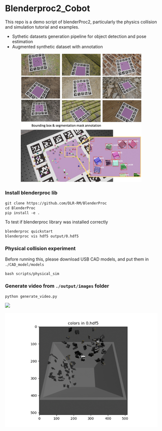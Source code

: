 # Blenderproc2_Cobot
This repo is a demo script of blenderProc2, particularly the physics collision and simulation tutorial and examples.
* Sythetic datasets generation pipeline for object detection and pose estimation
* Augmented synthetic dataset with annotation
<p align="center">
  <img src="https://github.com/yangfei4/Sim2real/blob/main/figures/synthetic.jpg" width="400">
  <img src="https://github.com/yangfei4/Sim2real/blob/main/figures/synthetic_data_with_annotation.jpg?raw=true" width="400">
</p>

### Install blenderproc lib

```
git clone https://github.com/DLR-RM/BlenderProc
cd BlenderProc
pip install -e .
```
To test if blenderproc library was installed correctly
```
blenderproc quickstart
blenderproc vis hdf5 output/0.hdf5
```

### Physical collision experiment
Before running this, please download USB CAD models, and put them in `./CAD_model/models`
```
bash scripts/physical_sim
```

### Generate video from `./output/images` folder
```
python generate_video.py
```

![](https://github.com/yangfei4/BlenderProc2_Cobot/blob/main/output/simulation_demo.gif)

![plot](https://github.com/D-YF/BlenderProc2_Cobot/blob/main/output/demo.png)
